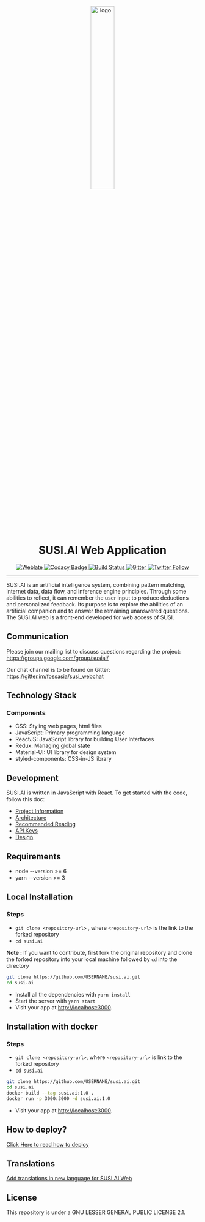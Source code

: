 <p align="center">
  <img src="https://susi.ai/static/images/susi-logo.svg" alt="logo" width="35%" />
</p>
<h1 align="center">SUSI.AI Web Application</h1>
<p align="center">
  <a href="https://hosted.weblate.org/engage/susi-ai/?utm_source=widget">
    <img src="https://hosted.weblate.org/widgets/susi-ai/-/chat/svg-badge.svg" alt="Weblate" />
  </a>
  <a href="https://www.codacy.com/app/rishiraj824/susi.ai?utm_source=github.com&utm_medium=referral&utm_content=fossasia/susi.ai&utm_campaign=badger">
    <img src="https://api.codacy.com/project/badge/Grade/db948e1eb4b2457386ba80388e8390cf" alt="Codacy Badge" />
  </a>
  <a href="https://travis-ci.org/fossasia/susi.ai">
    <img src="https://travis-ci.org/fossasia/susi.ai.svg?branch=master" alt="Build Status" />
  </a>
  <a href="https://gitter.im/fossasia/susi_webclient?utm_source=badge&utm_medium=badge&utm_campaign=pr-badge&utm_content=badge">
    <img src="https://badges.gitter.im/Join%20Chat.svg" alt="Gitter" />
  </a>
  <a href="https://twitter.com/susiai_">
    <img src="https://img.shields.io/twitter/follow/susiai_.svg?style=social&label=Follow&maxAge=2592000?style=flat-square" alt="Twitter Follow" />
  </a>
</p>

-------------

SUSI.AI is an artificial intelligence system, combining pattern matching, internet data, data flow, and inference engine principles. Through some abilities to reflect, it can remember the user input to produce deductions and personalized feedback. Its purpose is to explore the abilities of an artificial companion and to answer the remaining unanswered questions. The SUSI.AI web is a front-end developed for web access of SUSI.


## Communication

Please join our mailing list to discuss questions regarding the project: https://groups.google.com/group/susiai/

Our chat channel is to be found on Gitter: https://gitter.im/fossasia/susi_webchat

## Technology Stack

### Components
* CSS: Styling web pages, html files
* JavaScript: Primary programming language
* ReactJS: JavaScript library for building User Interfaces
* Redux: Managing global state
* Material-UI: UI library for design system
* styled-components: CSS-in-JS library

## Development
SUSI.AI is written in JavaScript with React. To get started with the code, follow this doc:

- [Project Information](https://github.com/fossasia/susi.ai/blob/master/docs/PROJECT_INFORMATION.md)
- [Architecture](https://github.com/fossasia/susi.ai/blob/master/docs/ARCHITECTURE.md)
- [Recommended Reading](https://github.com/fossasia/susi.ai/blob/master/docs/RECOMMENDED_READING.md)
- [API Keys](https://github.com/fossasia/susi.ai/blob/master/docs/API_KEYS.md)
- [Design](https://github.com/fossasia/susi.ai/blob/master/docs/DESIGN.md)

## Requirements
* node --version >= 6
* yarn --version >= 3

## Local Installation
### Steps
* `git clone <repository-url>` , where `<repository-url>` is the link to the forked repository
* `cd susi.ai`

**Note :** If you want to contribute, first fork the original repository and clone the forked repository into your local machine followed by ```cd``` into the directory
```sh
git clone https://github.com/USERNAME/susi.ai.git
cd susi.ai
```
* Install all the dependencies with `yarn install`
* Start the server with `yarn start`
* Visit your app at [http://localhost:3000](http://localhost:3000).

## Installation with docker
### Steps
* `git clone <repository-url>`, where `<repository-url>` is link to the forked repository
* `cd susi.ai`
```sh
git clone https://github.com/USERNAME/susi.ai.git
cd susi.ai
docker build --tag susi.ai:1.0 .
docker run -p 3000:3000 -d susi.ai:1.0
```
* Visit your app at [http://localhost:3000](http://localhost:3000).

## How to deploy?
[Click Here to read how to deploy](https://github.com/fossasia/susi.ai/blob/master/docs/DEPLOY.md)

## Translations
[Add translations in new language for SUSI.AI Web](https://github.com/fossasia/susi.ai/blob/master/docs/TRANSLATION.md)

## License

This repository is under a GNU LESSER GENERAL PUBLIC LICENSE 2.1.
